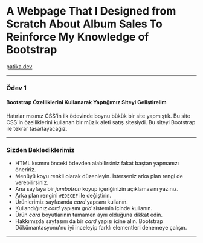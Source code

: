 # A Webpage That I Designed from Scratch About Album Sales To Reinforce My Knowledge of Bootstrap
[patika.dev](https://www.patika.dev)

---

### **Ödev 1**
 #### Bootstrap Özelliklerini Kullanarak Yaptığımız Siteyi Geliştirelim
Hatırlar mısınız CSS'in ilk ödevinde boynu bükük bir site yapmıştık. Bu site CSS'in özelliklerini kullanan bir müzik aleti satış sitesiydi. Bu siteyi Bootstrap ile tekrar tasarlayacağız.

---

### **Sizden Beklediklerimiz**
- HTML kısmını önceki ödevden alabilirsiniz fakat baştan yapmanızı öneririz.
- Menüyü koyu renkli olarak düzenleyin. İsterseniz arka plan rengi de verebilirsiniz.
- Ana sayfaya bir *jumbotron* koyup içeriğinizin açıklamasını yazınız.
- Arka plan rengini `#E9ECEF` ile değiştirin.
- Ürünlerimiz sayfasında *card* yapısını kullanın.
- Kullandığınız *card* yapısını *grid* sistemin içinde kullanın.
- Ürün *card* boyutlarının tamamen aynı olduğuna dikkat edin.
- Hakkımızda sayfasını da bir *card* yapısı içine alın.
Bootstrap Dökümantasyonu'nu iyi inceleyip farklı elementleri denemeye çalışın.

---